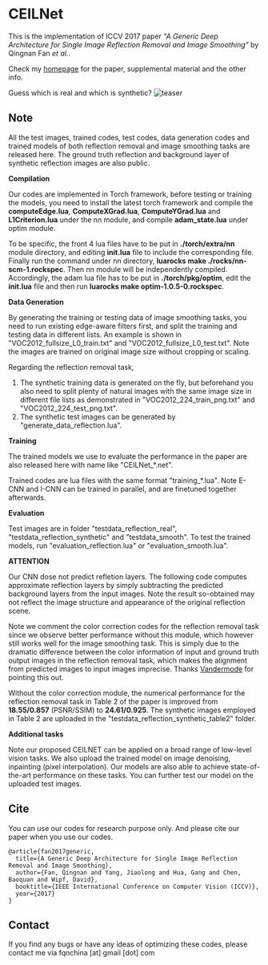 CEILNet
=======

This is the implementation of ICCV 2017 paper *"A Generic Deep Architecture for Single Image Reflection Removal and Image Smoothing"* by Qingnan Fan  *et al.*.

Check my [homepage](<https://fqnchina.github.io/>) for the paper, supplemental material and the other info.

Guess which is real and which is synthetic?
![teaser](iccv17_poster_template-teaser.png "sample")

Note
----
All the test images, trained codes, test codes, data generation codes and trained models of both reflection removal and image smoothing tasks are released here. The ground truth reflection and background layer of synthetic reflection images are also public.

**Compilation** 

Our codes are implemented in Torch framework, before testing or training the models, you need to install the latest torch framework and compile the **computeEdge.lua**, **ComputeXGrad.lua**, **ComputeYGrad.lua** and **L1Criterion.lua** under the nn module, and compile **adam_state.lua** under optim module.

To be specific, the front 4 lua files have to be put in **./torch/extra/nn** module directory, and editing **init.lua** file to include the corresponding file. Finally run the command under nn directory, **luarocks make ./rocks/nn-scm-1.rockspec**. Then nn module will be independently compiled. Accordingly, the adam lua file has to be put in **./torch/pkg/optim**, edit the **init.lua** file and then run **luarocks make optim-1.0.5-0.rockspec**.

**Data Generation** 

By generating the training or testing data of image smoothing tasks, you need to run existing edge-aware filters first, and split the training and testing data in different lists. An example is shown in "VOC2012_fullsize_L0_train.txt" and "VOC2012_fullsize_L0_test.txt". Note the images are trained on original image size without cropping or scaling.

Regarding the reflection removal task, 
1. The synthetic training data is generated on the fly, but beforehand you also need to split plenty of natural images with the same image size in different file lists as demonstrated in "VOC2012_224_train_png.txt" and "VOC2012_224_test_png.txt".
2. The synthetic test images can be generated by "generate_data_reflection.lua".

**Training** 

The trained models we use to evaluate the performance in the paper are also released here with name like "CEILNet_*.net".

Trained codes are lua files with the same format "training_*.lua". Note E-CNN and I-CNN can be trained in parallel, and are finetuned together afterwards.

**Evaluation** 

Test images are in folder "testdata_reflection_real", "testdata_reflection_synthetic" and "testdata_smooth".
To test the trained models, run "evaluation_reflection.lua" or "evaluation_smooth.lua".

**ATTENTION**

Our CNN dose not predict refletion layers. The following code computes approximate reflection layers by simply subtracting the predicted background layers from the input images. Note the result so-obtained may not reflect the image structure and appearance of the original reflection scene. 

Note we comment the color correction codes for the reflection removal task since we observe better performance without this module, which however still works well for the image smoothing task. This is simply due to the dramatic difference between the color information of input and ground truth output images in the reflection removal task, which makes the alignment from predicted images to input images imprecise. Thanks [Vandermode](<https://github.com/Vandermode>) for pointing this out.

Without the color correction module, the numerical performance for the reflection removal task in Table 2 of the paper is improved from **18.55/0.857** (PSNR/SSIM) to **24.61/0.925**. The synthetic images employed in Table 2 are uploaded in the "testdata_reflection_synthetic_table2" folder. 

**Additional tasks**

Note our proposed CEILNET can be applied on a broad range of low-level vision tasks. We also upload the trained model on image denoising, inpainting (pixel interpolation). Our models are also able to achieve state-of-the-art performance on these tasks. You can further test our model on the uploaded test images.

Cite
----

You can use our codes for research purpose only. And please cite our paper when you use our codes.
```
@article{fan2017generic,
  title={A Generic Deep Architecture for Single Image Reflection Removal and Image Smoothing},
  author={Fan, Qingnan and Yang, Jiaolong and Hua, Gang and Chen, Baoquan and Wipf, David},
  booktitle={IEEE International Conference on Computer Vision (ICCV)},
  year={2017}
}
```
Contact
-------

If you find any bugs or have any ideas of optimizing these codes, please contact me via fqnchina [at] gmail [dot] com



